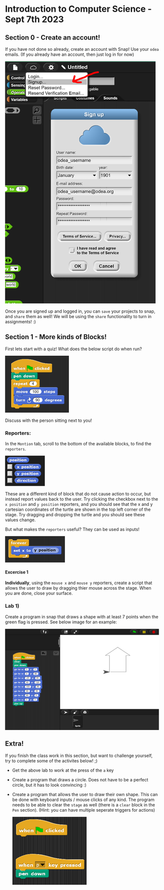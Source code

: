 # Introduction to Computer Science - Sept 7th 2023

## Section 0 - Create an account!
If you have not done so already, create an account with Snap! Use your `odea` emails. (If you already have an account, then just log in for now)

![image](./images/snap_signup.png)

Once you are signed up and logged in, you can `save` your projects to snap, and `share` them as well! We will be using the `share` functionality to turn in assignments! :)

## Section 1 - More kinds of Blocks!
First lets start with a quiz! What does the below script do when run?

![image](./images/start_of_day_quiz_1.png)

Discuss with the person sitting next to you!

### Reporters:
In the `Montion` tab, scroll to the bottom of the available blocks, to find the `reporters`.

![image](./images/reporters.png)

These are a different kind of block that do not cause action to occur, but instead report values back to the user. Try clicking the checkbox next to the `x position` and `y position` reporters, and you should see that the x and y cartesian coordinates of the turtle are shown in the top left corner of the stage. Try dragging and dropping the turtle and you should see these values change.

But what makes the `reporters` useful? They can be used as inputs! 

![image](./images/inputs.png)

#### Excercise 1
**Individually**, using the `mouse x` and `mouse y` reporters, create a script that allows the user to draw by dragging thier mouse across the stage. When you are done, close your surface. 

### Lab 1)
Create a program in snap that draws a shape with at least 7 points when the green flag is pressed. See below image for an example:

![image](./images/snap_coordinate_example.png)

## Extra!
If you finish the class work in this section, but want to challenge yourself, try to complete some of the activites below! ;)

- Get the above lab to work at the press of the `a` key
- Create a program that draws a circle. Does not have to be a perfect circle, but it has to look convincing :)
- Create a program that allows the user to draw their own shape. This can be done with keyboard inputs / mouse clicks of any kind. The program needs to be able to clear the `stage` as well (there is a `clear` block in the `Pen` section). (Hint: you can have multiple seperate triggers for actions)

  ![image](./images/hint.png)
